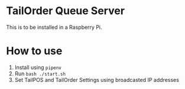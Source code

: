 # TailOrder Queue Server
This is to be installed in a Raspberry Pi.

# How to use
1. Install using `pipenv`
2. Run `bash ./start.sh`
3. Set TailPOS and TailOrder Settings using broadcasted IP addresses